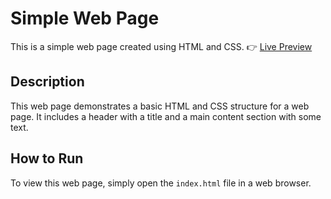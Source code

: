 # Simple Web Page

This is a simple web page created using HTML and CSS.
 👉
[Live Preview]()

## Description

This web page demonstrates a basic HTML and CSS structure for a web page. It includes a header with a title and a main content section with some text.

## How to Run

To view this web page, simply open the `index.html` file in a web browser.
